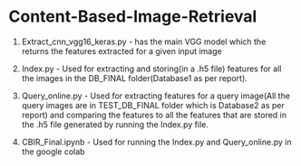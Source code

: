 # Content-Based-Image-Retrieval

1. Extract_cnn_vgg16_keras.py - has the main VGG model which the returns the features extracted
for a given input image

2. Index.py - Used for extracting and storing(in a .h5 file) features for all the images in the
DB_FINAL folder(Database1 as per report).

3. Query_online.py - Used for extracting features for a query image(All the query images are in
TEST_DB_FINAL folder which is Database2 as per report) and comparing the features to all the
features that are stored in the .h5 file generated by running the Index.py file.

4. CBIR_Final.ipynb - Used for running the Index.py and Query_online.py in the google colab
